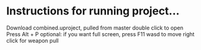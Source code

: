 # Instructions for running project...
Download combined.uproject, pulled from master
double click to open
Press Alt + P
optional: if you want full screen, press F11
wasd to move
right click for weapon pull
